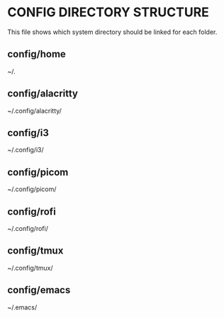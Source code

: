 # CONFIG DIRECTORY STRUCTURE
This file shows which system directory should be linked for each folder.

## config/home
 ~/.

## config/alacritty
~/.config/alacritty/

## config/i3
~/.config/i3/

## config/picom
~/.config/picom/

## config/rofi
~/.config/rofi/

## config/tmux
~/.config/tmux/

## config/emacs
~/.emacs/
